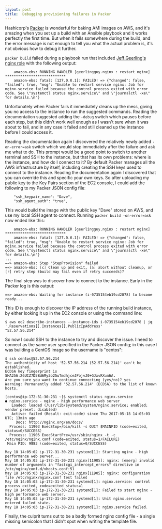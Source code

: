 ```yaml
---
layout: post
title:  Debugging provisioning failures in Packer
---
```


Hashicorp's [Packer](https://www.packer.io/) is wonderful for baking AMI images on AWS, and it's amazing when you set up a build with an Ansible playbook and it works perfectly the first time. But when it fails somewhere during the build, and the error message is not enough to tell you what the actual problem is, it's not obvious how to debug it further.

`packer build` failed during a playbook run that included [Jeff Geerling's nginx role](https://github.com/geerlingguy/ansible-role-nginx) with the following output:

```
    amazon-ebs: RUNNING HANDLER [geerlingguy.nginx : restart nginx] ****************************
    amazon-ebs: fatal: [127.0.0.1]: FAILED! => {"changed": false, "failed": true, "msg": "Unable to restart service nginx: Job for nginx.service failed because the control process exited with error code. See \"systemctl status nginx.service\" and \"journalctl -xe\" for details.\n"}
```

Unfortunately when Packer fails it immediately cleans up the mess, giving you no access to the instance to run the suggested commands. Reading the documentation suggested adding the `-debug` switch which pauses before each step, but this didn't work well enough as I wasn't sure when it was about to fail, and in any case it failed and still cleaned up the instance before I could access it.

Reading the documentation again I discovered the relatively newly added `-on-error=ask` switch which would stop immediately after the failure and ask me what to do. This prompt would be a good point to switch to another terminal and SSH to the instance, but that has its own problems: where is the instance, and how do I connect to it? By default Packer manages all the AWS infrastructure by itself, including creating the SSH keys used to connect to the instance. Reading the documentation again I discovered that you can override this and specific your own keys. So after uploading my public key to the Key Pairs section of the EC2 console, I could add the following to my Packer JSON config file:

```
    "ssh_keypair_name": "Dave",
    "ssh_agent_auth": "true",
```

This would build the image with the public key "Dave" stored on AWS, and use my local SSH agent to connect. Running `packer build -on-error=ask` now ended like this:

```
    amazon-ebs: RUNNING HANDLER [geerlingguy.nginx : restart nginx] ****************************
    amazon-ebs: fatal: [127.0.0.1]: FAILED! => {"changed": false, "failed": true, "msg": "Unable to restart service nginx: Job for nginx.service failed because the control process exited with error code. See \"systemctl status nginx.service\" and \"journalctl -xe\" for details.\n"}
...
==> amazon-ebs: Step "StepProvision" failed
==> amazon-ebs: [c] Clean up and exit, [a] abort without cleanup, or [r] retry step (build may fail even if retry succeeds)? 
```

The final step was to discover how to connect to the instance. Early in the Packer log is this output:

```
==> amazon-ebs: Waiting for instance (i-0735154eb19cd2078) to become ready...
```

This ID is enough to discover the IP address of the running build instance, by either looking it up in the EC2 console or using the command line:

```console
$ aws ec2 describe-instances --instance-ids i-0735154eb19cd2078 | jq '.Reservations[].Instances[].PublicIpAddress'
"52.57.56.214"
```

So now I could SSH to the instance to try and discover the issue. I need to connect as the same user specified in the Packer JSON config; in this case I was building a CentOS image so the username is "centos":

```console
$ ssh centos@52.57.56.214
The authenticity of host '52.57.56.214 (52.57.56.214)' can't be established.
ECDSA key fingerprint is SHA256:26UCZ7D5Bd6My3o25uTmdhjceJPojvJ0+GJxvRXum6A.
Are you sure you want to continue connecting (yes/no)? yes
Warning: Permanently added '52.57.56.214' (ECDSA) to the list of known hosts.

[centos@ip-172-31-30-231 ~]$ systemctl status nginx.service
● nginx.service - nginx - high performance web server
   Loaded: loaded (/usr/lib/systemd/system/nginx.service; enabled; vendor preset: disabled)
   Active: failed (Result: exit-code) since Thu 2017-05-18 14:05:03 UTC; 13min ago
     Docs: http://nginx.org/en/docs/
  Process: 11903 ExecStop=/bin/kill -s QUIT $MAINPID (code=exited, status=0/SUCCESS)
  Process: 11905 ExecStartPre=/usr/sbin/nginx -t -c /etc/nginx/nginx.conf (code=exited, status=1/FAILURE)
 Main PID: 9883 (code=exited, status=0/SUCCESS)

May 18 14:05:02 ip-172-31-30-231 systemd[1]: Starting nginx - high performance web server...
May 18 14:05:03 ip-172-31-30-231 nginx[11905]: nginx: [emerg] invalid number of arguments in "fastcgi_intercept_errors" directive in /etc/nginx/conf.d/vhosts.conf:51
May 18 14:05:03 ip-172-31-30-231 nginx[11905]: nginx: configuration file /etc/nginx/nginx.conf test failed
May 18 14:05:03 ip-172-31-30-231 systemd[1]: nginx.service: control process exited, code=exited status=1
May 18 14:05:03 ip-172-31-30-231 systemd[1]: Failed to start nginx - high performance web server.
May 18 14:05:03 ip-172-31-30-231 systemd[1]: Unit nginx.service entered failed state.
May 18 14:05:03 ip-172-31-30-231 systemd[1]: nginx.service failed.
```

Finally, the culprit turns out to be a badly formed nginx config file - a single missing semicolon that I didn't spot when writing the template file.

